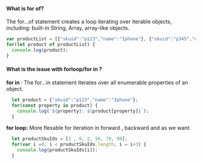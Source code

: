 <h4>What is for of? </h4>
The for...of statement creates a loop iterating over iterable objects, including: built-in String, Array, array-like objects.

```javascript
var productList = [{"skuid":"p123","name":"Iphone"}, {"skuid":"p345","name":"S3"}];
for(let product of productList) {
  console.log(product);
}
```
<h4> What is the issue with forloop/for in ?</h4>
<p><b>for in </b>: The for...in statement iterates over all enumerable properties of an object.

```javascript
  let product = {"skuid":"p123","name":"Iphone"};
  for(const property in product) {
    console.log(`${property}: ${product[property]}`);
  }
```
</p>
<p>
<b>for loop:</b> More flexable for iteration in forward , backward and as we want.

```javascript
  let productSkuIds = [3 , 6, 2, 56, 78, 90];
  for(var i =0; i < productSkuIds.length; i = i+3) {
    console.log(productSkuIds[i]);
  }
``` 
</p>
